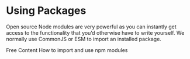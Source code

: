 # Using Packages

Open source Node modules are very powerful as you can instantly get access to the functionality that you’d otherwise have to write yourself. We normally use CommonJS or ESM to import an installed package.

<ResourceGroupTitle>Free Content</ResourceGroupTitle>
<BadgeLink colorScheme='yellow' badgeText='Read' href='https://learn.coderslang.com/0014-how-to-import-and-use-npm-modules/'>How to import and use npm modules</BadgeLink>
